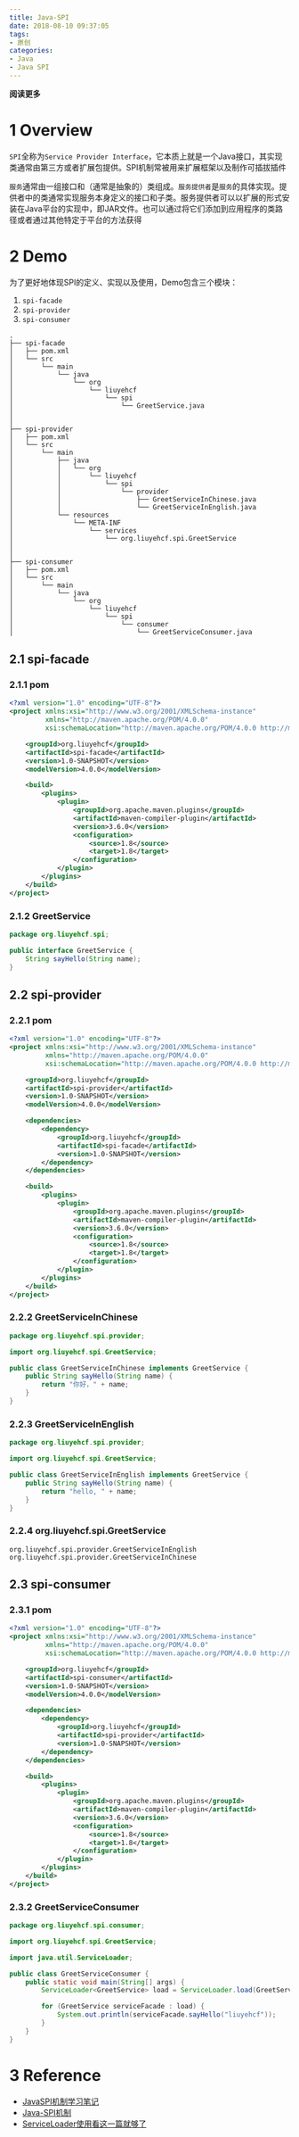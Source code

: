 ```yaml
---
title: Java-SPI
date: 2018-08-10 09:37:05
tags: 
- 原创
categories: 
- Java
- Java SPI
---
```


**阅读更多**

<!--more-->

# 1 Overview

`SPI`全称为`Service Provider Interface`，它本质上就是一个Java接口，其实现类通常由第三方或者扩展包提供。SPI机制常被用来扩展框架以及制作可插拔插件

`服务`通常由一组接口和（通常是抽象的）类组成。`服务提供者`是`服务`的具体实现。提供者中的类通常实现服务本身定义的接口和子类。服务提供者可以以扩展的形式安装在Java平台的实现中，即JAR文件。也可以通过将它们添加到应用程序的类路径或者通过其他特定于平台的方法获得

# 2 Demo

为了更好地体现SPI的定义、实现以及使用，Demo包含三个模块：

1. `spi-facade`
1. `spi-provider`
1. `spi-consumer`

```
.
├── spi-facade
│   ├── pom.xml
│   └── src
│       └── main
│           └── java
│               └── org
│                   └── liuyehcf
│                       └── spi
│                           └── GreetService.java
│
│
├── spi-provider
│   ├── pom.xml
│   └── src
│       └── main
│           ├── java
│           │   └── org
│           │       └── liuyehcf
│           │           └── spi
│           │               └── provider
│           │                   ├── GreetServiceInChinese.java
│           │                   └── GreetServiceInEnglish.java
│           └── resources
│               └── META-INF
│                   └── services
│                       └── org.liuyehcf.spi.GreetService
│
│
├── spi-consumer
│   ├── pom.xml
│   └── src
│       └── main
│           └── java
│               └── org
│                   └── liuyehcf
│                       └── spi
│                           └── consumer
│                               └── GreetServiceConsumer.java
```

## 2.1 spi-facade

### 2.1.1 pom

```xml
<?xml version="1.0" encoding="UTF-8"?>
<project xmlns:xsi="http://www.w3.org/2001/XMLSchema-instance"
         xmlns="http://maven.apache.org/POM/4.0.0"
         xsi:schemaLocation="http://maven.apache.org/POM/4.0.0 http://maven.apache.org/xsd/maven-4.0.0.xsd">

    <groupId>org.liuyehcf</groupId>
    <artifactId>spi-facade</artifactId>
    <version>1.0-SNAPSHOT</version>
    <modelVersion>4.0.0</modelVersion>

    <build>
        <plugins>
            <plugin>
                <groupId>org.apache.maven.plugins</groupId>
                <artifactId>maven-compiler-plugin</artifactId>
                <version>3.6.0</version>
                <configuration>
                    <source>1.8</source>
                    <target>1.8</target>
                </configuration>
            </plugin>
        </plugins>
    </build>
</project>
```

### 2.1.2 GreetService

```java
package org.liuyehcf.spi;

public interface GreetService {
    String sayHello(String name);
}

```

## 2.2 spi-provider

### 2.2.1 pom

```xml
<?xml version="1.0" encoding="UTF-8"?>
<project xmlns:xsi="http://www.w3.org/2001/XMLSchema-instance"
         xmlns="http://maven.apache.org/POM/4.0.0"
         xsi:schemaLocation="http://maven.apache.org/POM/4.0.0 http://maven.apache.org/xsd/maven-4.0.0.xsd">

    <groupId>org.liuyehcf</groupId>
    <artifactId>spi-provider</artifactId>
    <version>1.0-SNAPSHOT</version>
    <modelVersion>4.0.0</modelVersion>

    <dependencies>
        <dependency>
            <groupId>org.liuyehcf</groupId>
            <artifactId>spi-facade</artifactId>
            <version>1.0-SNAPSHOT</version>
        </dependency>
    </dependencies>

    <build>
        <plugins>
            <plugin>
                <groupId>org.apache.maven.plugins</groupId>
                <artifactId>maven-compiler-plugin</artifactId>
                <version>3.6.0</version>
                <configuration>
                    <source>1.8</source>
                    <target>1.8</target>
                </configuration>
            </plugin>
        </plugins>
    </build>
</project>
```

### 2.2.2 GreetServiceInChinese

```java
package org.liuyehcf.spi.provider;

import org.liuyehcf.spi.GreetService;

public class GreetServiceInChinese implements GreetService {
    public String sayHello(String name) {
        return "你好，" + name;
    }
}
```

### 2.2.3 GreetServiceInEnglish

```java
package org.liuyehcf.spi.provider;

import org.liuyehcf.spi.GreetService;

public class GreetServiceInEnglish implements GreetService {
    public String sayHello(String name) {
        return "hello, " + name;
    }
}
```

### 2.2.4 org.liuyehcf.spi.GreetService

```
org.liuyehcf.spi.provider.GreetServiceInEnglish
org.liuyehcf.spi.provider.GreetServiceInChinese
```

## 2.3 spi-consumer

### 2.3.1 pom

```xml
<?xml version="1.0" encoding="UTF-8"?>
<project xmlns:xsi="http://www.w3.org/2001/XMLSchema-instance"
         xmlns="http://maven.apache.org/POM/4.0.0"
         xsi:schemaLocation="http://maven.apache.org/POM/4.0.0 http://maven.apache.org/xsd/maven-4.0.0.xsd">

    <groupId>org.liuyehcf</groupId>
    <artifactId>spi-consumer</artifactId>
    <version>1.0-SNAPSHOT</version>
    <modelVersion>4.0.0</modelVersion>

    <dependencies>
        <dependency>
            <groupId>org.liuyehcf</groupId>
            <artifactId>spi-provider</artifactId>
            <version>1.0-SNAPSHOT</version>
        </dependency>
    </dependencies>

    <build>
        <plugins>
            <plugin>
                <groupId>org.apache.maven.plugins</groupId>
                <artifactId>maven-compiler-plugin</artifactId>
                <version>3.6.0</version>
                <configuration>
                    <source>1.8</source>
                    <target>1.8</target>
                </configuration>
            </plugin>
        </plugins>
    </build>
</project>
```

### 2.3.2 GreetServiceConsumer

```java
package org.liuyehcf.spi.consumer;

import org.liuyehcf.spi.GreetService;

import java.util.ServiceLoader;

public class GreetServiceConsumer {
    public static void main(String[] args) {
        ServiceLoader<GreetService> load = ServiceLoader.load(GreetService.class);

        for (GreetService serviceFacade : load) {
            System.out.println(serviceFacade.sayHello("liuyehcf"));
        }
    }
}
```

# 3 Reference

* [JavaSPI机制学习笔记](https://www.cnblogs.com/lovesqcc/p/5229353.html)
* [Java-SPI机制](https://www.jianshu.com/p/e4262536000d)
* [ServiceLoader使用看这一篇就够了](https://www.jianshu.com/p/7601ba434ff4)
